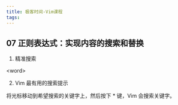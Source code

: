 ```yaml
---
title: 极客时间-Vim课程
tags:
---
```



## 07 正则表达式：实现内容的搜索和替换


1. 精准搜索

\<word\>

2. Vim 最有用的搜索提示

将光标移动到希望搜索的关键字上，然后按下 * 键，Vim 会搜索关键字。


